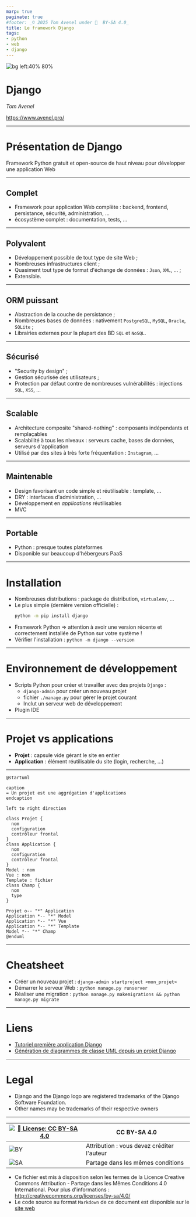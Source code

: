 ```yaml
---
marp: true
paginate: true
#footer: _© 2025 Tom Avenel under 󰵫  BY-SA 4.0_
title: Le framework Django
tags:
- python
- web
- django
---
```


![bg left:40% 80%](https://www.djangoproject.com/m/img/logos/django-logo-positive.svg)

# **Django**

_Tom Avenel_

<https://www.avenel.pro/>

---

# Présentation de Django

Framework Python gratuit et open-source de haut niveau pour développer une application Web

---

## Complet

- Framework pour application Web complète : backend, frontend, persistance, sécurité, administration, ...
- écosystème complet : documentation, tests, ...

---

## Polyvalent

- Développement possible de tout type de site Web ;
- Nombreuses infrastructures client ;
- Quasiment tout type de format d'échange de données : `Json`, `XML`, ... ;
- Extensible.

---

## ORM puissant

- Abstraction de la couche de persistance ;
- Nombreuses bases de données : nativement `PostgreSQL`, `MySQL`, `Oracle`, `SQLite` ;
- Librairies externes pour la plupart des BD `SQL` et `NoSQL`.

---

## Sécurisé

- "Security by design" ;
- Gestion sécurisée des utilisateurs ;
- Protection par défaut contre de nombreuses vulnérabilités : injections `SQL`, `XSS`, ...

---

## Scalable

- Architecture composite "shared-nothing" : composants indépendants et remplaçables
- Scalabilité à tous les niveaux : serveurs cache, bases de données, serveurs d'application
- Utilisé par des sites à très forte fréquentation : `Instagram`, ...

---

## Maintenable

- Design favorisant un code simple et réutilisable : template, … 
- DRY : interfaces d'administration, …
- Développement en _applications_ réutilisables
- MVC

---

## Portable

- Python : presque toutes plateformes
- Disponible sur beaucoup d'hébergeurs PaaS

---

# Installation

- Nombreuses distributions : package de distribution, `virtualenv`, ...
- Le plus simple (dernière version officielle) :
  ```bash
  python -m pip install django
  ```
- Framework Python => attention à avoir une version récente et correctement installée de Python sur votre système !
- Vérifier l'installation : `python -m django --version`

---

# Environnement de développement

- Scripts Python pour créer et travailler avec des projets `Django` :
  + `django-admin` pour créer un nouveau projet
  + fichier `./manage.py` pour gérer le projet courant
  + Inclut un serveur web de développement
- Plugin IDE

---

# Projet vs applications

- **Projet** : capsule vide gérant le site en entier
- **Application** : élément réutilisable du site (login, recherche, ...)

---

```plantuml
@startuml

caption
= Un projet est une aggrégation d'applications
endcaption

left to right direction

class Projet {
  nom
  configuration
  contrôleur frontal
}
class Application {
  nom
  configuration
  contrôleur frontal
}
Model : nom
Vue : nom
Template : fichier
class Champ {
  nom
  type
}

Projet o-- "*" Application
Application *-- "*" Model
Application *-- "*" Vue
Application *-- "*" Template
Model *-- "*" Champ
@enduml
```

---

# Cheatsheet

- Créer un nouveau projet : `django-admin startproject <mon_projet>`
- Démarrer le serveur Web : `python manage.py runserver`
- Réaliser une migration : `python manage.py makemigrations && python manage.py migrate`

---

<!-- class: liens -->

# Liens

- [Tutoriel première application Django][tuto-django]
- [Génération de diagrammes de classe UML depuis un projet Django][uml]

[tuto-django]: https://docs.djangoproject.com/en/4.2/intro/tutorial01/
[uml]: https://gist.github.com/perrygeo/5380196

---

<!-- class: legal -->

# Legal

- Django and the Django logo are registered trademarks of the Django Software Foundation.
- Other names may be trademarks of their respective owners

---

| [![󰵫  License: CC BY-SA 4.0](https://mirrors.creativecommons.org/presskit/buttons/88x31/svg/by-sa.svg)](http://creativecommons.org/licenses/by-sa/4.0/) | CC BY-SA 4.0 |
| ---------------------------------------------------------------- | ------------------------------------------ |
| ![BY](https://mirrors.creativecommons.org/presskit/icons/by.svg) | Attribution : vous devez créditer l'auteur |
| ![SA](https://mirrors.creativecommons.org/presskit/icons/sa.svg) | Partage dans les mêmes conditions          |

- Ce fichier est mis à disposition selon les termes de la Licence Creative Commons Attribution - Partage dans les Mêmes Conditions 4.0 International. Pour plus d'informations : <http://creativecommons.org/licenses/by-sa/4.0/>
- Le code source au format `Markdown` de ce document est disponible sur le [site web][site-perso]

[site-perso]: https://www.avenel.pro/
